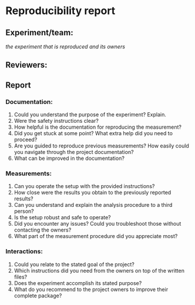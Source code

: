 # Reproducibility report

## Experiment/team: 
_the experiment that is reproduced and its owners_

## Reviewers: 

## Report 

### Documentation:

1.	Could you understand the purpose of the experiment? Explain.
2.	Were the safety instructions clear?
3.	How helpful is the documentation for reproducing the measurement?
4.	Did you get stuck at some point? What extra help did you need to proceed?
5.	Are you guided to reproduce previous measurements? How easily could you navigate through the project documentation?
6.	What can be improved in the documentation?

### Measurements:

1.	Can you operate the setup with the provided instructions? 
2.	How close were the results you obtain to the previously reported results?
3.	Can you understand and explain the analysis procedure to a third person?
4.	Is the setup robust and safe to operate? 
5.	Did you encounter any issues? Could you troubleshoot those without contacting the owners?
6.	What part of the measurement procedure did you appreciate most?

### Interactions:

1.	Could you relate to the stated goal of the project?
2.	Which instructions did you need from the owners on top of the written files?
3.	Does the experiment accomplish its stated purpose?
4.	What do you recommend to the project owners to improve their complete package?


